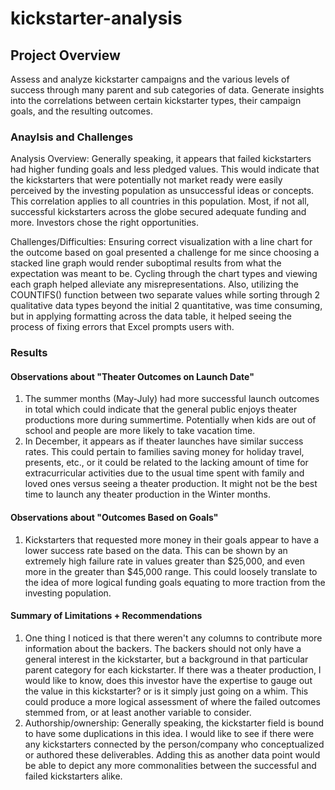 # kickstarter-analysis

## Project Overview
Assess and analyze kickstarter campaigns and the various levels of success through many parent and sub categories of data. Generate insights into the correlations between certain kickstarter types, their campaign goals, and the resulting outcomes.

### Anaylsis and Challenges
Analysis Overview: Generally speaking, it appears that failed kickstarters had higher funding goals and less pledged values. This would indicate that the kickstarters that were potentially not market ready were easily perceived by the investing population as unsuccessful ideas or concepts. This correlation applies to all countries in this population. Most, if not all, successful kickstarters across the globe secured adequate funding and more. Investors chose the right opportunities.

Challenges/Difficulties: Ensuring correct visualization with a line chart for the outcome based on goal presented a challenge for me since choosing a stacked line graph would render suboptimal results from what the expectation was meant to be. Cycling through the chart types and viewing each graph helped alleviate any misrepresentations. Also, utilizing the COUNTIFS() function between two separate values while sorting through 2 qualitative data types beyond the initial 2 quantitative, was time consuming, but in applying formatting across the data table, it helped seeing the process of fixing errors that Excel prompts users with.

### Results
#### Observations about "Theater Outcomes on Launch Date"
1. The summer months (May-July) had more successful launch outcomes in total which could indicate that the general public enjoys theater productions more during summertime. Potentially when kids are out of school and people are more likely to take vacation time.
2. In December, it appears as if theater launches have similar success rates. This could pertain to families saving money for holiday travel, presents, etc., or it could be related to the lacking amount of time for extracurricular activities due to the usual time spent with family and loved ones versus seeing a theater production. It might not be the best time to launch any theater production in the Winter months.

#### Observations about "Outcomes Based on Goals"
1. Kickstarters that requested more money in their goals appear to have a lower success rate based on the data. This can be shown by an extremely high failure rate in values greater than $25,000, and even more in the greater than $45,000 range. This could loosely translate to the idea of more logical funding goals equating to more traction from the investing population.

#### Summary of Limitations + Recommendations
1. One thing I noticed is that there weren't any columns to contribute more information about the backers. The backers should not only have a general interest in the kickstarter, but a background in that particular parent category for each kickstarter. If there was a theater production, I would like to know, does this investor have the expertise to gauge out the value in this kickstarter? or is it simply just going on a whim. This could produce a more logical assessment of where the failed outcomes stemmed from, or at least another variable to consider. 
2. Authorship/ownership: Generally speaking, the kickstarter field is bound to have some duplications in this idea. I would like to see if there were any kickstarters connected by the person/company who conceptualized or authored these deliverables. Adding this as another data point would be able to depict any more commonalities between the successful and failed kickstarters alike.


